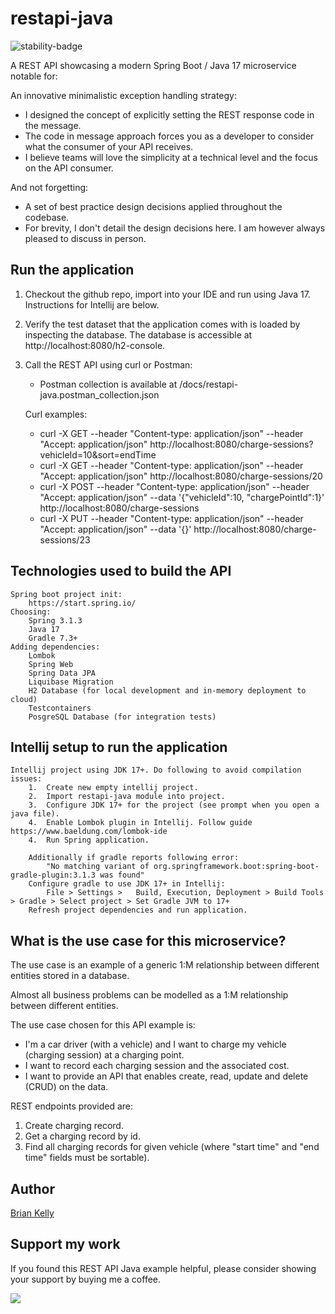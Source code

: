 # restapi-java 

![stability-badge](https://img.shields.io/badge/stability-Stable-success.svg?style=for-the-badge)

A REST API showcasing a modern Spring Boot / Java 17 microservice notable for:

An innovative minimalistic exception handling strategy:

* I designed the concept of explicitly setting the REST response code in the message.
* The code in message approach forces you as a developer to consider what the consumer of your API receives.
* I believe teams will love the simplicity at a technical level and the focus on the API consumer.

And not forgetting:

* A set of best practice design decisions applied throughout the codebase.
* For brevity, I don't detail the design decisions here. I am however always pleased to discuss in person.

## Run the application
1.  Checkout the github repo, import into your IDE and run using Java 17. Instructions for Intellij are below.
2.  Verify the test dataset that the application comes with is loaded by inspecting the database.
    The database is accessible at http://localhost:8080/h2-console. 
3.  Call the REST API using curl or Postman:

    * Postman collection is available at /docs/restapi-java.postman_collection.json
    
    Curl examples:

    * curl -X GET --header "Content-type: application/json" --header "Accept: application/json" http://localhost:8080/charge-sessions?vehicleId=10&sort=endTime
    * curl -X GET --header "Content-type: application/json" --header "Accept: application/json" http://localhost:8080/charge-sessions/20
    * curl -X POST --header "Content-type: application/json" --header "Accept: application/json"  --data '{"vehicleId":10, "chargePointId":1}' http://localhost:8080/charge-sessions
    * curl -X PUT --header "Content-type: application/json" --header "Accept: application/json"  --data '{}' http://localhost:8080/charge-sessions/23

## Technologies used to build the API
``` 
Spring boot project init:
    https://start.spring.io/
Choosing:
    Spring 3.1.3
    Java 17
    Gradle 7.3+
Adding dependencies:
    Lombok
    Spring Web
    Spring Data JPA
    Liquibase Migration
    H2 Database (for local development and in-memory deployment to cloud)
    Testcontainers
    PosgreSQL Database (for integration tests)
```

## Intellij setup to run the application
``` 
Intellij project using JDK 17+. Do following to avoid compilation issues:
    1.  Create new empty intellij project.
    2.  Import restapi-java module into project.
    3.  Configure JDK 17+ for the project (see prompt when you open a java file).
    4.  Enable Lombok plugin in Intellij. Follow guide https://www.baeldung.com/lombok-ide
    4.  Run Spring application. 
    
    Additionally if gradle reports following error:
        "No matching variant of org.springframework.boot:spring-boot-gradle-plugin:3.1.3 was found"
    Configure gradle to use JDK 17+ in Intellij:
        File > Settings >   Build, Execution, Deployment > Build Tools > Gradle > Select project > Set Gradle JVM to 17+
    Refresh project dependencies and run application.
```


## What is the use case for this microservice?

The use case is an example of a generic 1:M relationship between different entities stored in a database. 

Almost all business problems can be modelled as a 1:M relationship between different entities.

The use case chosen for this API example is:

* I'm a car driver (with a vehicle) and I want to charge my vehicle (charging session) at a charging point.
* I want to record each charging session and the associated cost.
* I want to provide an API that enables create, read, update and delete (CRUD) on the data. 

REST endpoints provided are:

1. Create charging record.
2. Get a charging record by id.
3. Find all charging records for given vehicle (where "start time" and "end time" fields must be sortable).

## Author

[Brian Kelly](https://github.com/briankellyco)


## Support my work

If you found this REST API Java example helpful, please consider showing your support by buying me a coffee.

<a href="https://www.buymeacoffee.com/briankellyco" target="_blank"><img src="https://img.buymeacoffee.com/button-api/?text=Buy me a coffee&emoji=&slug=briankellyco&button_colour=FFDD00&font_colour=000000&font_family=Cookie&outline_colour=000000&coffee_colour=ffffff"></a>